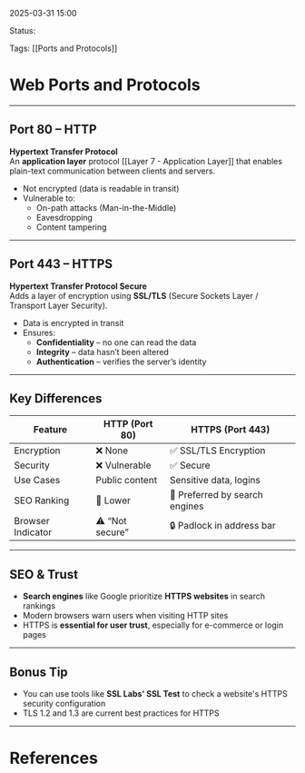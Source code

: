 2025-03-31 15:00

Status:

Tags: [[Ports and Protocols]]

# Web Ports and Protocols

---

## Port 80 – HTTP

**Hypertext Transfer Protocol**  
An **application layer** protocol [[Layer 7 - Application Layer]] that enables plain-text communication between clients and servers.

- Not encrypted (data is readable in transit)
- Vulnerable to:
  - On-path attacks (Man-in-the-Middle)
  - Eavesdropping
  - Content tampering

---

## Port 443 – HTTPS

**Hypertext Transfer Protocol Secure**  
Adds a layer of encryption using **SSL/TLS** (Secure Sockets Layer / Transport Layer Security).

- Data is encrypted in transit
- Ensures:
  - **Confidentiality** – no one can read the data
  - **Integrity** – data hasn’t been altered
  - **Authentication** – verifies the server’s identity

---

## Key Differences

| Feature            | HTTP (Port 80)              | HTTPS (Port 443)             |
|--------------------|-----------------------------|------------------------------|
| Encryption         | ❌ None                      | ✅ SSL/TLS Encryption         |
| Security           | ❌ Vulnerable                | ✅ Secure                     |
| Use Cases          | Public content               | Sensitive data, logins       |
| SEO Ranking        | 🔽 Lower                     | 🔼 Preferred by search engines |
| Browser Indicator  | ⚠️ “Not secure”              | 🔒 Padlock in address bar     |

---

## SEO & Trust

- **Search engines** like Google prioritize **HTTPS websites** in search rankings
- Modern browsers warn users when visiting HTTP sites
- HTTPS is **essential for user trust**, especially for e-commerce or login pages

---

## Bonus Tip

- You can use tools like **SSL Labs' SSL Test** to check a website's HTTPS security configuration
- TLS 1.2 and 1.3 are current best practices for HTTPS

---

# References

